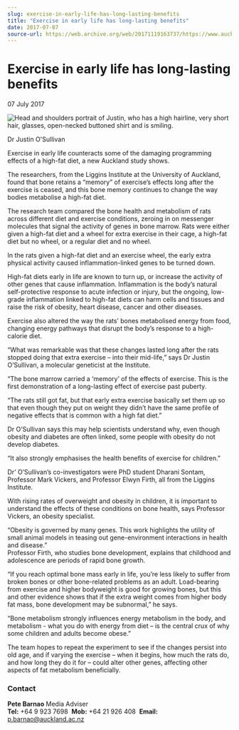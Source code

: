 ```yaml
---
slug: exercise-in-early-life-has-long-lasting-benefits
title: "Exercise in early life has long-lasting benefits"
date: 2017-07-07
source-url: https://web.archive.org/web/20171119163737/https://www.auckland.ac.nz/en/about/news-events-and-notices/news/news-2017/07/early-life-exercise-has-long-lasting-benefits.html
---
```

Exercise in early life has long-lasting benefits
================================================

07 July 2017

![Head and shoulders portrait of Justin, who has a high hairline, very short hair, glasses, open-necked buttoned shirt and is smiling.](https://www.auckland.ac.nz/en/about/news-events-and-notices/news/news-2017/07/early-life-exercise-has-long-lasting-benefits/_jcr_content/par/textimage/image.img.jpg/1499717765324.jpg "Justin O'Sullivan")

Dr Justin O'Sullivan

Exercise in early life counteracts some of the damaging programming effects of a high-fat diet, a new Auckland study shows.

The researchers, from the Liggins Institute at the University of Auckland, found that bone retains a “memory” of exercise’s effects long after the exercise is ceased, and this bone memory continues to change the way bodies metabolise a high-fat diet.

The research team compared the bone health and metabolism of rats across different diet and exercise conditions, zeroing in on messenger molecules that signal the activity of genes in bone marrow. Rats were either given a high-fat diet and a wheel for extra exercise in their cage, a high-fat diet but no wheel, or a regular diet and no wheel.

In the rats given a high-fat diet and an exercise wheel, the early extra physical activity caused inflammation-linked genes to be turned down.

High-fat diets early in life are known to turn up, or increase the activity of other genes that cause inflammation. Inflammation is the body’s natural self-protective response to acute infection or injury, but the ongoing, low-grade inflammation linked to high-fat diets can harm cells and tissues and raise the risk of obesity, heart disease, cancer and other diseases.

Exercise also altered the way the rats’ bones metabolised energy from food, changing energy pathways that disrupt the body’s response to a high-calorie diet.

“What was remarkable was that these changes lasted long after the rats stopped doing that extra exercise – into their mid-life,” says Dr Justin O’Sullivan, a molecular geneticist at the Institute.

“The bone marrow carried a ‘memory’ of the effects of exercise. This is the first demonstration of a long-lasting effect of exercise past puberty.

“The rats still got fat, but that early extra exercise basically set them up so that even though they put on weight they didn’t have the same profile of negative effects that is common with a high fat diet.”

Dr O’Sullivan says this may help scientists understand why, even though obesity and diabetes are often linked, some people with obesity do not develop diabetes.

“It also strongly emphasises the health benefits of exercise for children.”

Dr’ O’Sullivan’s co-investigators were PhD student Dharani Sontam, Professor Mark Vickers, and Professor Elwyn Firth, all from the Liggins Institute.

With rising rates of overweight and obesity in children, it is important to understand the effects of these conditions on bone health, says Professor Vickers, an obesity specialist.

“Obesity is governed by many genes. This work highlights the utility of small animal models in teasing out gene-environment interactions in health and disease.”  
Professor Firth, who studies bone development, explains that childhood and adolescence are periods of rapid bone growth.

“If you reach optimal bone mass early in life, you’re less likely to suffer from broken bones or other bone-related problems as an adult. Load-bearing from exercise and higher bodyweight is good for growing bones, but this and other evidence shows that if the extra weight comes from higher body fat mass, bone development may be subnormal,” he says.

“Bone metabolism strongly influences energy metabolism in the body, and metabolism - what you do with energy from diet – is the central crux of why some children and adults become obese.”

The team hopes to repeat the experiment to see if the changes persist into old age, and if varying the exercise – when it begins, how much the rats do, and how long they do it for – could alter other genes, affecting other aspects of fat metabolism beneficially.  

### Contact

**Pete Barnao** Media Adviser  
**Tel:** +64 9 923 7698  **Mob:** +64 21 926 408  **Email:** [p.barnao@auckland.ac.nz](mailto:p.barnao@auckland.ac.nz)